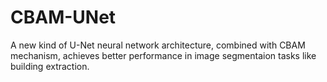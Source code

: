 # CBAM-UNet
A new kind of U-Net neural network architecture, combined with CBAM mechanism, achieves better performance in image segmentaion tasks like building extraction.
